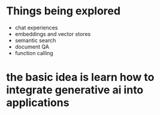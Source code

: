 # Things being explored

- chat experiences
- embeddings and vector stores
- semantic search
- document QA
- function calling

# the basic idea is learn how to integrate generative ai into applications

